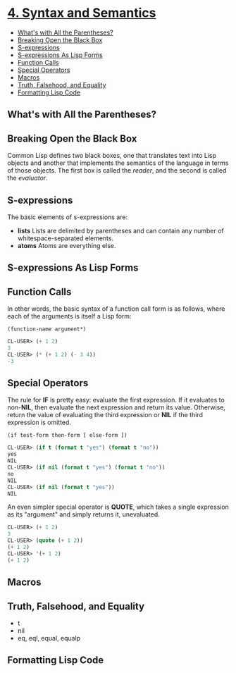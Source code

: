 
# [4. Syntax and Semantics](http://www.gigamonkeys.com/book/syntax-and-semantics.html)


<!-- vim-markdown-toc GFM -->

* [What's with All the Parentheses?](#whats-with-all-the-parentheses)
* [Breaking Open the Black Box](#breaking-open-the-black-box)
* [S-expressions](#s-expressions)
* [S-expressions As Lisp Forms](#s-expressions-as-lisp-forms)
* [Function Calls](#function-calls)
* [Special Operators](#special-operators)
* [Macros](#macros)
* [Truth, Falsehood, and Equality](#truth-falsehood-and-equality)
* [Formatting Lisp Code](#formatting-lisp-code)

<!-- vim-markdown-toc -->

## What's with All the Parentheses?
## Breaking Open the Black Box
Common Lisp defines two black boxes, one that translates text into Lisp objects and another that implements the semantics of the language in terms of those objects. The first box is called the *reader*, and the second is called the *evaluator*.
## S-expressions
The basic elements of s-expressions are:
- **lists** Lists are delimited by parentheses and can contain any number of whitespace-separated elements. 
- **atoms** Atoms are everything else.

## S-expressions As Lisp Forms
## Function Calls
In other words, the basic syntax of a function call form is as follows, where each of the arguments is itself a Lisp form:
```
(function-name argument*)
```


```lisp
CL-USER> (+ 1 2)
3
CL-USER> (* (+ 1 2) (- 3 4))
-3
```
## Special Operators

The rule for **IF** is pretty easy: evaluate the first expression. If it evaluates to non-**NIL**, then evaluate the next expression and return its value. Otherwise, return the value of evaluating the third expression or **NIL** if the third expression is omitted.

```
(if test-form then-form [ else-form ])
```
```lisp
CL-USER> (if t (format t "yes") (format t "no"))
yes
NIL
CL-USER> (if nil (format t "yes") (format t "no"))
no
NIL
CL-USER> (if nil (format t "yes"))
NIL
```
An even simpler special operator is **QUOTE**, which takes a single expression as its "argument" and simply returns it, unevaluated.
```lisp
CL-USER> (+ 1 2)
3
CL-USER> (quote (+ 1 2))
(+ 1 2)
CL-USER> '(+ 1 2)
(+ 1 2)
```
## Macros
## Truth, Falsehood, and Equality
- t
- nil
- eq, eql, equal, equalp

## Formatting Lisp Code
